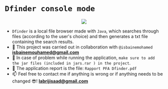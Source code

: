 # `Dfinder console mode`

<p align="center">
  <img src="https://user-images.githubusercontent.com/74627083/155903722-8e2454e7-36be-4f93-96d2-7ca29f603173.jpg" />
</p>

 - `Dfinder` is a local file browser made with `Java`, which searches through files (according to the user's choice) and then generates a txt file containing the search results.
 - 🤝 This project was carried out in collaboration with `@isbainemohamed` **isbainemouhamed@gmail.com** 
 - 🤔 In case of problem while running the application, `make sure to add the jar files (included in jars.rar ) in the project`.
 - 📝 The application report is the file: `Rapport PFA Dfinder.pdf`
 - 📫 Feel free to contact me if anything is wrong or if anything needs to be changed 😎!  **labrijisaad@gmail.com**

